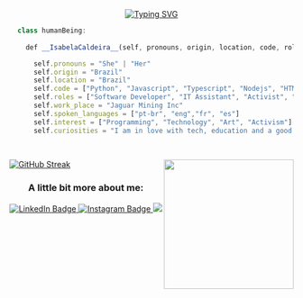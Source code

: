 <div id="header" align="center">
<a href="https://git.io/typing-svg"><img src="https://readme-typing-svg.demolab.com?font=Fira+Code&weight=500&pause=1000&color=F8A255&width=435&lines=Hey%2C+you!!+Bring+your+coffe+and;Let's+talk+%3C+code+%3E+%3D+%7B+" alt="Typing SVG" /></a>
</div>

```javascript
  class humanBeing:  
    
    def __IsabelaCaldeira__(self, pronouns, origin, location, code, roles, work_place, spoken_languages, interest, curiosities):

      self.pronouns = "She" | "Her"
      self.origin = "Brazil"
      self.location = "Brazil"
      self.code = ["Python", "Javascript", "Typescript", "Nodejs", "HTMl", "CSS"]
      self.roles = ["Software Developer", "IT Assistant", "Activist", "Artist"]
      self.work_place = "Jaguar Mining Inc"
      self.spoken_languages = ["pt-br", "eng","fr", "es"]
      self.interest = ["Programming", "Technology", "Art", "Activism"]
      self.curiosities = "I am in love with tech, education and a good cup of coffee"
      
   

```

<img align='right' src="https://media.giphy.com/media/ieyl9zmCjO4b4t6qoY/giphy.gif" width="230">  

<div aling='left'>

[![GitHub Streak](https://github-readme-streak-stats.herokuapp.com?user=IsabelaCaldeira&theme=react&hide_border=true)](https://git.io/streak-stats)
</div>




<div id="badges" align="center">
  <h3>A little bit more about me: </h3> 
  <a  target="_blank" href="https://www.linkedin.com/in/isabela-caldeira-a98b7922b/">
    <img src="https://img.shields.io/badge/LinkedIn-blue?style=for-the-badge&logo=linkedin&logoColor=white" alt="LinkedIn Badge"/>
  </a>
  <a  target="_blank" href="https://www.instagram.com/_belacaldeira/">
    <img src="https://img.shields.io/badge/Instagram-E4405F?style=for-the-badge&logo=instagram&logoColor=white" alt="Instagram Badge"/>
  </a>
  <a target="_blank" href="mailto:isabela.ribeiro@outlook.com"><img src="https://img.shields.io/badge/-Gmail-%23333?style=for-the-badge&logo=gmail&logoColor=white" target="_blank"></a>
</div>

